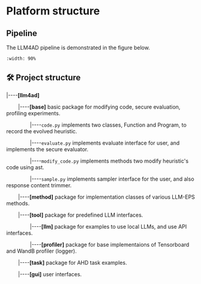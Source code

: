 # Platform structure

## Pipeline 
The LLM4AD pipeline is demonstrated in the figure below. 

```{image} ../assets/figs/structure.png
:width: 90%
```

## 🛠️ Project structure

|----**[llm4ad]**

&nbsp;&nbsp;&nbsp;&nbsp;&nbsp;&nbsp;&nbsp;&nbsp;|----**[base]** basic package for modifying code, secure evaluation, profiling experiments.

&nbsp;&nbsp;&nbsp;&nbsp;&nbsp;&nbsp;&nbsp;&nbsp;&nbsp;&nbsp;&nbsp;&nbsp;&nbsp;&nbsp;&nbsp;&nbsp;|----`code.py` implements two classes, Function and Program, to record the evolved heuristic.

&nbsp;&nbsp;&nbsp;&nbsp;&nbsp;&nbsp;&nbsp;&nbsp;&nbsp;&nbsp;&nbsp;&nbsp;&nbsp;&nbsp;&nbsp;&nbsp;|----`evaluate.py` implements evaluate interface for user, and implements the secure evaluator.

&nbsp;&nbsp;&nbsp;&nbsp;&nbsp;&nbsp;&nbsp;&nbsp;&nbsp;&nbsp;&nbsp;&nbsp;&nbsp;&nbsp;&nbsp;&nbsp;|----`modify_code.py` implements methods two modify heuristic's code using ast.

&nbsp;&nbsp;&nbsp;&nbsp;&nbsp;&nbsp;&nbsp;&nbsp;&nbsp;&nbsp;&nbsp;&nbsp;&nbsp;&nbsp;&nbsp;&nbsp;|----`sample.py` implements sampler interface for the user, and also response content trimmer.

&nbsp;&nbsp;&nbsp;&nbsp;&nbsp;&nbsp;&nbsp;&nbsp;|----**[method]** package for implementation classes of various LLM-EPS methods.

&nbsp;&nbsp;&nbsp;&nbsp;&nbsp;&nbsp;&nbsp;&nbsp;|----**[tool]** package for predefined LLM interfaces.

&nbsp;&nbsp;&nbsp;&nbsp;&nbsp;&nbsp;&nbsp;&nbsp;&nbsp;&nbsp;&nbsp;&nbsp;&nbsp;&nbsp;&nbsp;&nbsp;|----**[llm]** package for examples to use local LLMs, and use API interfaces.

&nbsp;&nbsp;&nbsp;&nbsp;&nbsp;&nbsp;&nbsp;&nbsp;&nbsp;&nbsp;&nbsp;&nbsp;&nbsp;&nbsp;&nbsp;&nbsp;|----**[profiler]** package for base implementaions of Tensorboard and WandB profiler (logger).

&nbsp;&nbsp;&nbsp;&nbsp;&nbsp;&nbsp;&nbsp;&nbsp;|----**[task]** package for AHD task examples.

&nbsp;&nbsp;&nbsp;&nbsp;&nbsp;&nbsp;&nbsp;&nbsp;|----**[gui]** user interfaces.



